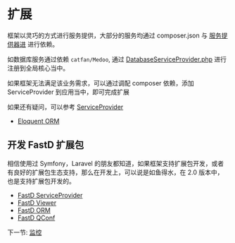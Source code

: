 # 扩展

框架以灵巧的方式进行服务提供，大部分的服务均通过 composer.json 与 [服务提供器进](zh-cn/3.2/advanced/3-3-service-provider.md) 进行依赖。

如数据库服务通过依赖 `catfan/Medoo`, 通过 [DatabaseServiceProvider.php](https://github.com/JanHuang/fastD/blob/master/src/ServiceProvider/DatabaseServiceProvider.php) 进行注册到全局核心当中。

如果框架无法满足该业务需求，可以通过调配 composer 依赖，添加 ServiceProvider 到应用当中，即可完成扩展

如果还有疑问，可以参考 [ServiceProvider](https://github.com/JanHuang/fastD/tree/master/src/ServiceProvider)

* [Eloquent ORM](https://github.com/zqhong/fastd-eloquent)

## 开发 FastD 扩展包

相信使用过 Symfony，Laravel 的朋友都知道，如果框架支持扩展包开发，或者有良好的扩展包生态支持，那么在开发上，可以说是如鱼得水，在 2.0 版本中，也是支持扩展包开发的。
 
* [FastD ServiceProvider](https://github.com/linghit/service-provider)
* [FastD Viewer](https://github.com/JanHuang/viewer)
* [FastD ORM](https://github.com/zqhong/fastd-eloquent)
* [FastD QConf](https://github.com/JanHuang/QConfServiceProvider)

下一节: [监控](zh-cn/3.2/advanced/3-5-monitor.md)
